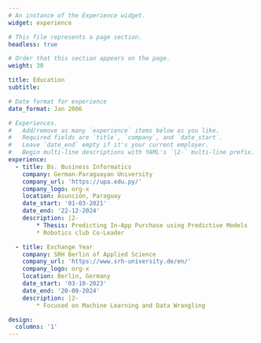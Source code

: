 ```yaml
---
# An instance of the Experience widget.
widget: experience

# This file represents a page section.
headless: true

# Order that this section appears on the page.
weight: 30

title: Education
subtitle:

# Date format for experience
date_format: Jan 2006

# Experiences.
#   Add/remove as many `experience` items below as you like.
#   Required fields are `title`, `company`, and `date_start`.
#   Leave `date_end` empty if it's your current employer.
#   Begin multi-line descriptions with YAML's `|2-` multi-line prefix.
experience:
  - title: Bs. Business Informatics 
    company: German-Paraguayan University
    company_url: 'https://upa.edu.py/'
    company_logo: org-x
    location: Asunción, Paraguay
    date_start: '01-03-2021'
    date_end: '22-12-2024'
    description: |2-
        * Thesis: Predicting In-App Purchase using Predictive Models
        * Robotics club Co-Leader

  - title: Exchange Year
    company: SRH Berlin of Applied Science
    company_url: 'https://www.srh-university.de/en/'
    company_logo: org-x
    location: Berlin, Germany
    date_start: '03-10-2023'
    date_end: '20-09-2024'
    description: |2-
        * Focused on Machine Learning and Data Wrangling

design:
  columns: '1'
---
```

